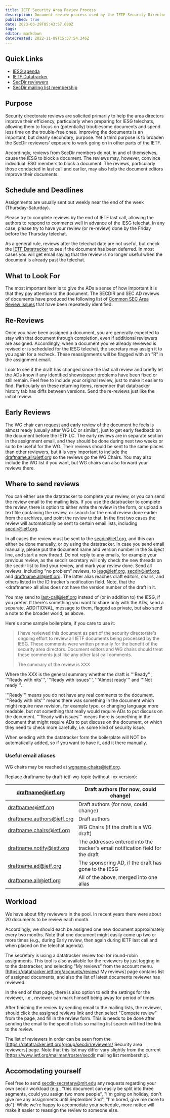 ```yaml
---
title: IETF Security Area Review Process
description: Document review process used by the IETF Security Directorate
published: true
date: 2023-03-29T05:43:57.690Z
tags: 
editor: markdown
dateCreated: 2022-11-09T15:37:54.246Z
---
```


## Quick Links

 * [IESG agenda](https://datatracker.ietf.org/iesg/agenda/)
 * [IETF Datatracker](https://datatracker.ietf.org/)
 * [SecDir reviewers](https://datatracker.ietf.org/group/secdir/about/)
 * [SecDir mailing list membership](https://www.ietf.org/mailman/roster/secdir)

## Purpose

Security directorate reviews are solicited primarily to help the area directors improve their efficiency, particularly when preparing for IESG telechats, allowing them to focus on (potentially) troublesome documents and spend less time on the trouble-free ones. Improving the documents is an important, but clearly secondary, purpose. Yet a third purpose is to broaden the SecDir reviewers' exposure to work going on in other parts of the IETF.

Accordingly, reviews from SecDir members do not, in and of themselves, cause the IESG to block a document. The reviews may, however, convince individual IESG members to block a document. The reviews, particularly those conducted in last call and earlier, may also help the document editors improve their documents.

## Schedule and Deadlines

Assignments are usually sent out weekly near the end of the week (Thursday-Saturday).

Please try to complete reviews by the end of IETF last call, allowing the authors to respond to comments well in advance of the IESG telechat.  In any case, please try to have your review (or re-review) done by the Friday before the Thursday telechat. 

As a general rule, reviews after the telechat date are not useful, but check the [IETF Datatracker](https://datatracker.ietf.org/) to see if the document has been deferred. In most cases you will get email saying that the review is no longer useful when the document is already past the telechat.

## What to Look For

The most important item is to give the ADs a sense of how important it is that they pay attention to the document. The SECDIR and SEC AD reviews of documents have produced the following list of [Common SEC Area Review Issues](TypicalSECAreaIssues) that have been repeatedly identified.

## Re-Reviews

Once you have been assigned a document, you are generally expected to stay with that document through completion, even if additional reviewers are assigned.  Accordingly, when a document you've already reviewed is revised or is scheduled for the IESG telechat, the secretary may assign it to you again for a recheck.  These reassignments will be flagged with an "R" in the assignment email.

Look to see if the draft has changed since the last call review and briefly let the ADs know if any identified showstopper problems have been fixed or still remain. Feel free to include your original review, just to make it easier to find. Particularly on these returning items, remember that datatracker history tab has diffs between versions. Send the re-reviews just like the initial review.

## Early Reviews

The WG chair can request and early review of the document he feels is almost ready (usually after WG LC or similar), just to get early feedback on the document before the IETF LC. The early reviews are in separate section in the assignment email, and they should be done during next two weeks or so to be useful for the WG. Their reviews should be sent to the same places than other reviewers, but it is very important to include the draftname.all@ietf.org so the reviews go the WG Chairs. You may also include the WG list if you want, but WG chairs can also forward your reviews there.

## Where to send reviews

You can either use the datatracker to complete your review, or you can send the review email to the mailing lists. If you use the datatracker to complete the review, there is option to either write the review in the form, or upload a text file containing the review, or search for the email review done earlier from the archives, and point the review to that. In the first two cases the review will automatically be sent to certain email lists, including secdir@ietf.org. 

In all cases the review must be sent to the secdir@ietf.org, and this can either be done manually, or by using the datatracker. In case you send email manually, please put the document name and version number in the Subject line, and start a new thread. Do not reply to any emails, for example your previous review, as the secdir secretary will only check the new threads on the secdir list to find your review, and mark your review done.  Send all reviews, including "no problem" reviews, to iesg@ietf.org, secdir@ietf.org, and draftname.all@ietf.org.  The latter alias reaches draft editors, chairs, and others listed in the ID tracker's notification field. Note, that the \<draftname>.all alias does not have the version number of the draft in it.

You may send to last-call@ietf.org instead of (or in addition to) the IESG, if you prefer. If there's something you want to share only with the ADs, send a separate, ADDITIONAL, message to them, flagged as private, but also send a note to the broader world, as above.

Here's some sample boilerplate, if you care to use it:
> 
> I have reviewed this document as part of the security directorate's 
> ongoing effort to review all IETF documents being processed by the 
> IESG.  These comments were written primarily for the benefit of the 
> security area directors.  Document editors and WG chairs should treat 
> these comments just like any other last call comments.
> 
> The summary of the review is XXX

Where the XXX is the general summary whether the draft is '''Ready''', '''Ready with nits''', '''Ready with issues''', '''Almost ready''' and '''Not ready'''.

'''Ready''' means you do not have any real comments to the document. '''Ready with nits''' means there was something in the document which might require new revision, for example typo, or changing language more readable, but not something that really would require ADs to put discuss on the document. '''Ready with issues''' means there is something in the document that might require ADs to put discuss on the document, or which they need to check more carefully, i.e. some kind of security issue. 

When sending with the datatracker form the boilerplate will NOT be automatically added, so if you want to have it, add it there manually.

### Useful email aliases

WG chairs may be reached at wgname-chairs@ietf.org. 

Replace draftname by draft-ietf-wg-topic  (without -xx version):

| draftname@ietf.org | Draft authors (for now, could change) |
| ---- | ---- |
| draftname@ietf.org | Draft authors (for now, could change) |
| draftname.authors@ietf.org | Draft authors |
| draftname.chairs@ietf.org | WG Chairs (if the draft is a WG draft) 
| draftname.notify@ietf.org | The addresses entered into the tracker's email notification field for the draft 
| draftname.ad@ietf.org | The sponsoring AD, if the draft has gone to the IESG 
| draftname.all@ietf.org | All of the above, merged into one alias |

## Workload

We have about fifty reviewers in the pool. In recent years there were about 20 documents to be review each month. 

Accordingly, we should each be assigned one new document approximately every two months. Note that one document might easily come up two or more times (e.g., during Early review, then again during IETF last call and when placed on the telechat agenda).

The secretary is using a datatracker review tool for round-robin assignments. This tool is also available for the reviewers by just logging in to the datatracker, and selecting "My reviews" from the account menu. [https://datatracker.ietf.org/accounts/review/ My reviews] page contains list of assigned documents, and also the list of latest documents reviewer has reviewed.

In the end of that page, there is also option to edit the settings for the reviewer, i.e., reviewer can mark himself being away for period of times. 

After finishing the review by sending email to the mailing lists, the reviewer, should click the assigned reviews link and then select "Compete review" from the page, and fill in the review form. This is needs to be done after sending the email to the specific lists so mailing list search will find the link to the review.

The list of reviewers in order can be seen from the [https://datatracker.ietf.org/group/secdir/reviewers/ Security area reviewers] page. Note that this list may differ vary slightly from the current [https://www.ietf.org/mailman/roster/secdir mailing list membership].

## Accomodating yourself

Feel free to send secdir-secretary@mit.edu any requests regarding your own secdir workload (e.g., "this document can easily be split into three segments, could you assign two more people", "I'm going on holiday, don't give me any assignments until September 2nd", "I'm bored, give me more to do"). While we're happy to accomodate your schedule, more notice will make it easier to reassign the review to someone else. 
